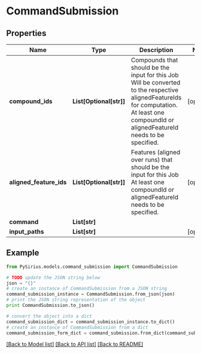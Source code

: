 # CommandSubmission


## Properties

Name | Type | Description | Notes
------------ | ------------- | ------------- | -------------
**compound_ids** | **List[Optional[str]]** | Compounds that should be the input for this Job  Will be converted to the respective alignedFeatureIds for computation.   At least one compoundId or alignedFeatureId needs to be specified. | [optional] 
**aligned_feature_ids** | **List[Optional[str]]** | Features (aligned over runs) that should be the input for this Job   At least one compoundId or alignedFeatureId needs to be specified. | [optional] 
**command** | **List[str]** |  | 
**input_paths** | **List[str]** |  | [optional] 

## Example

```python
from PySirius.models.command_submission import CommandSubmission

# TODO update the JSON string below
json = "{}"
# create an instance of CommandSubmission from a JSON string
command_submission_instance = CommandSubmission.from_json(json)
# print the JSON string representation of the object
print CommandSubmission.to_json()

# convert the object into a dict
command_submission_dict = command_submission_instance.to_dict()
# create an instance of CommandSubmission from a dict
command_submission_form_dict = command_submission.from_dict(command_submission_dict)
```
[[Back to Model list]](../README.md#documentation-for-models) [[Back to API list]](../README.md#documentation-for-api-endpoints) [[Back to README]](../README.md)


